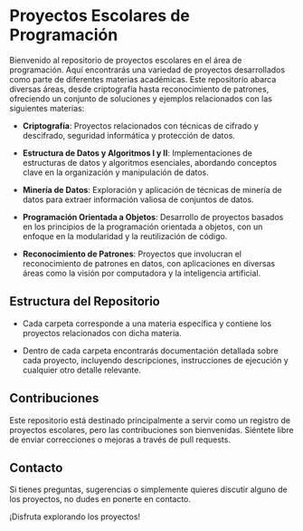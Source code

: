 # Proyectos Escolares de Programación

Bienvenido al repositorio de proyectos escolares en el área de programación. Aquí encontrarás una variedad de proyectos desarrollados como parte de diferentes materias académicas. Este repositorio abarca diversas áreas, desde criptografía hasta reconocimiento de patrones, ofreciendo un conjunto de soluciones y ejemplos relacionados con las siguientes materias:

- **Criptografía**: Proyectos relacionados con técnicas de cifrado y descifrado, seguridad informática y protección de datos.

- **Estructura de Datos y Algoritmos I y II**: Implementaciones de estructuras de datos y algoritmos esenciales, abordando conceptos clave en la organización y manipulación de datos.

- **Minería de Datos**: Exploración y aplicación de técnicas de minería de datos para extraer información valiosa de conjuntos de datos.

- **Programación Orientada a Objetos**: Desarrollo de proyectos basados en los principios de la programación orientada a objetos, con un enfoque en la modularidad y la reutilización de código.

- **Reconocimiento de Patrones**: Proyectos que involucran el reconocimiento de patrones en datos, con aplicaciones en diversas áreas como la visión por computadora y la inteligencia artificial.

## Estructura del Repositorio

- Cada carpeta corresponde a una materia específica y contiene los proyectos relacionados con dicha materia.

- Dentro de cada carpeta encontrarás documentación detallada sobre cada proyecto, incluyendo descripciones, instrucciones de ejecución y cualquier otro detalle relevante.

## Contribuciones

Este repositorio está destinado principalmente a servir como un registro de proyectos escolares, pero las contribuciones son bienvenidas. Siéntete libre de enviar correcciones o mejoras a través de pull requests.

## Contacto

Si tienes preguntas, sugerencias o simplemente quieres discutir alguno de los proyectos, no dudes en ponerte en contacto.

¡Disfruta explorando los proyectos!
